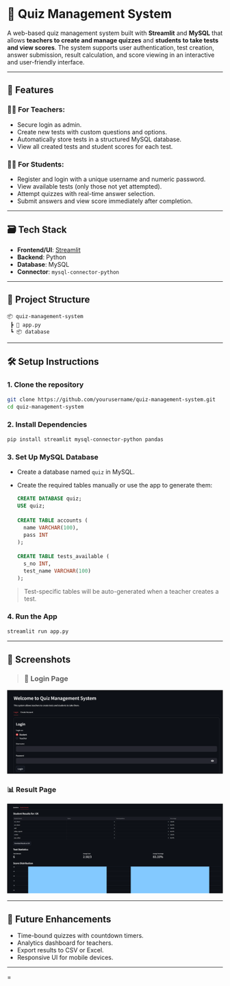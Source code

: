 # 📝 Quiz Management System

A web-based quiz management system built with **Streamlit** and **MySQL** that allows **teachers to create and manage quizzes** and **students to take tests and view scores**. The system supports user authentication, test creation, answer submission, result calculation, and score viewing in an interactive and user-friendly interface.

---

## 🔧 Features

### 👩‍🏫 For Teachers:

* Secure login as admin.
* Create new tests with custom questions and options.
* Automatically store tests in a structured MySQL database.
* View all created tests and student scores for each test.

### 👨‍🎓 For Students:

* Register and login with a unique username and numeric password.
* View available tests (only those not yet attempted).
* Attempt quizzes with real-time answer selection.
* Submit answers and view score immediately after completion.

---

## 🗃️ Tech Stack

* **Frontend/UI**: [Streamlit](https://streamlit.io/)
* **Backend**: Python
* **Database**: MySQL
* **Connector**: `mysql-connector-python`

---

## 📁 Project Structure

```
📦 quiz-management-system
 ┣ 📜 app.py               
 ┗ 📦 database               
```

---

## 🛠️ Setup Instructions

### 1. Clone the repository

```bash
git clone https://github.com/yourusername/quiz-management-system.git
cd quiz-management-system
```

### 2. Install Dependencies

```bash
pip install streamlit mysql-connector-python pandas
```

### 3. Set Up MySQL Database

* Create a database named `quiz` in MySQL.
* Create the required tables manually or use the app to generate them:

  ```sql
  CREATE DATABASE quiz;
  USE quiz;

  CREATE TABLE accounts (
    name VARCHAR(100),
    pass INT
  );

  CREATE TABLE tests_available (
    s_no INT,
    test_name VARCHAR(100)
  );
  ```

> Test-specific tables will be auto-generated when a teacher creates a test.

### 4. Run the App

```bash
streamlit run app.py
```

---

## 📸 Screenshots

> ### 🔐 Login Page
![Login Page](images/login.png)


### 📊 Result Page
![Result Page](images/result.png)

---

## 🚀 Future Enhancements

* Time-bound quizzes with countdown timers.
* Analytics dashboard for teachers.
* Export results to CSV or Excel.
* Responsive UI for mobile devices.

---

=

